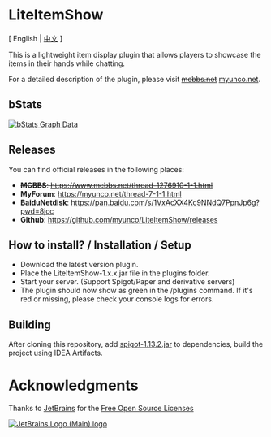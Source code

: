 # LiteItemShow
<span>[ English | <a href="README_ZH.md">中文</a> ]</span>

This is a lightweight item display plugin that allows players to showcase the items in their hands while chatting.

For a detailed description of the plugin, please visit ~~[mcbbs.net](https://www.mcbbs.net/thread-1276910-1-1.html)~~ [myunco.net](https://myunco.net/thread-7-1-1.html).

bStats
---
[![bStats Graph Data](https://bstats.org/signatures/bukkit/LiteItemShow.svg)](https://bstats.org/plugin/bukkit/LiteItemShow)

Releases
---
You can find official releases in the following places:
- ~~**MCBBS**: https://www.mcbbs.net/thread-1276910-1-1.html~~
- **MyForum**: https://myunco.net/thread-7-1-1.html
- **BaiduNetdisk**: https://pan.baidu.com/s/1VxAcXX4Kc9NNdQ7PpnJp6g?pwd=8jcc
- **Github**: https://github.com/myunco/LiteItemShow/releases

How to install? / Installation / Setup
---
* Download the latest version plugin.
* Place the LiteItemShow-1.x.x.jar file in the plugins folder.
* Start your server. (Support Spigot/Paper and derivative servers)
* The plugin should now show as green in the /plugins command. If it's red or missing, please check your console logs for errors.

Building
---
After cloning this repository, add [spigot-1.13.2.jar](https://getbukkit.org/get/QMerkBxNGNl3EnQl8gACGfWuJnJtJuWB) to dependencies, build the project using IDEA Artifacts.

# Acknowledgments
Thanks to [JetBrains](https://www.jetbrains.com/?from=ServerMonitor) for the [Free Open Source Licenses](https://jb.gg/OpenSourceSupport)

[![JetBrains Logo (Main) logo](https://resources.jetbrains.com/storage/products/company/brand/logos/jb_beam.svg)](https://www.jetbrains.com/?from=ServerMonitor)
